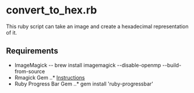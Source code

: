 # convert_to_hex.rb

This ruby script can take an image and create a hexadecimal representation of it.

## Requirements
- ImageMagick
-- brew install imagemagick --disable-openmp --build-from-source
- Rmagick Gem
..* [Instructions](https://stackoverflow.com/questions/11711967/cant-install-rmagick-in-mountain-lion)
- Ruby Progress Bar Gem
..* gem install 'ruby-progressbar'
